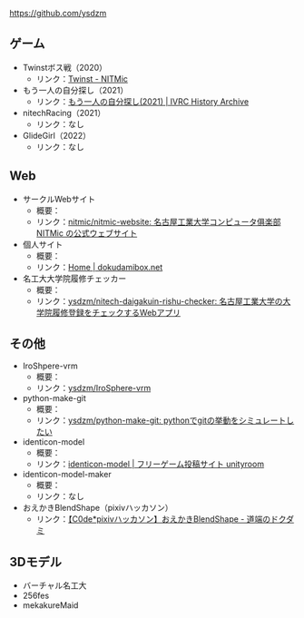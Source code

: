 
https://github.com/ysdzm

## ゲーム

- Twinstボス戦（2020）
    - リンク：[Twinst - NITMic](https://nitmic.club.nitech.ac.jp/post/0004/)
- もう一人の自分探し（2021）
    - リンク：[もう一人の自分探し(2021) | IVRC History Archive](https://ivrc.net/archive/%E3%82%82%E3%81%86%E4%B8%80%E4%BA%BA%E3%81%AE%E8%87%AA%E5%88%86%E6%8E%A2%E3%81%972021/)
- nitechRacing（2021）
    - リンク：なし
- GlideGirl（2022）
    - リンク：なし

## Web

- サークルWebサイト
    - 概要：
    - リンク：[nitmic/nitmic-website: 名古屋工業大学コンピュータ俱楽部 NITMic の公式ウェブサイト](https://github.com/nitmic/nitmic-website)
- 個人サイト
    - 概要：
    - リンク：[Home | dokudamibox.net](https://dokudamibox.net/)
- 名工大大学院履修チェッカー
    - 概要：
    - リンク：[ysdzm/nitech-daigakuin-rishu-checker: 名古屋工業大学の大学院履修登録をチェックするWebアプリ](https://github.com/ysdzm/nitech-daigakuin-rishu-checker)

## その他

- IroShpere-vrm
    - 概要：
    - リンク：[ysdzm/IroSphere-vrm](https://github.com/ysdzm/IroSphere-vrm)
- python-make-git
    - 概要：
    - リンク：[ysdzm/python-make-git: pythonでgitの挙動をシミュレートしたい](https://github.com/ysdzm/python-make-git)
- identicon-model
    - 概要：
    - リンク：[identicon-model | フリーゲーム投稿サイト unityroom](https://unityroom.com/games/identicon-model)
- identicon-model-maker
    - 概要：
    - リンク：なし
- おえかきBlendShape（pixivハッカソン）
    - リンク：[【C0de*pixivハッカソン】おえかきBlendShape - 道端のドクダミ](https://dokudamichang.hatenablog.com/entry/2024/02/10/034112)

## 3Dモデル
- バーチャル名工大
- 256fes
- mekakureMaid
